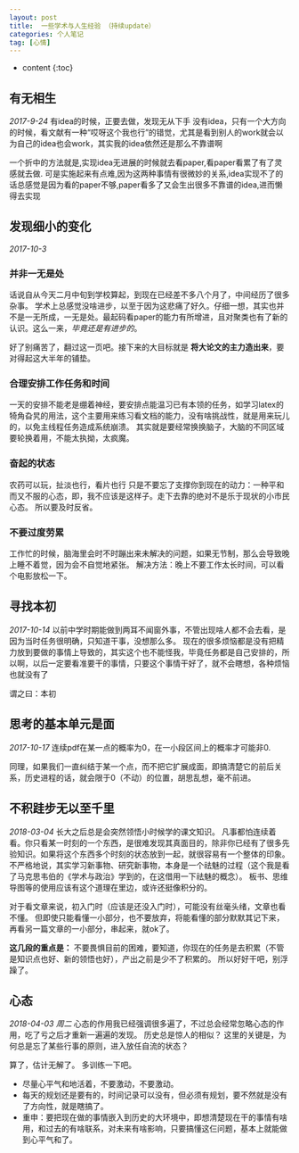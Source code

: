```yaml
---
layout: post
title:  一些学术与人生经验 （持续update）
categories: 个人笔记
tag: [心情]
---
```


* content
{:toc}

## 有无相生
_2017-9-24_
有idea的时候，正要去做，发现无从下手
没有idea，只有一个大方向的时候，看文献有一种“哎呀这个我也行”的错觉，尤其是看到别人的work就会以为自己的idea也会work，其实我的idea依然还是那么不靠谱啊

一个折中的方法就是,实现idea无进展的时候就去看paper,看paper看累了有了灵感就去做.
可是实施起来有点难,因为这两种事情有很微妙的关系,idea实现不了的话总感觉是因为看的paper不够,paper看多了又会生出很多不靠谱的idea,进而懒得去实现

## 发现细小的变化
_2017-10-3_

###  并非一无是处
话说自从今天二月中旬到学校算起，到现在已经差不多八个月了，中间经历了很多杂事。
学术上总感觉没啥进步，以至于因为这悲痛了好久。仔细一想，其实也并不是一无所成，一无是处。最起码看paper的能力有所增进，且对聚类也有了新的认识。这么一来，_毕竟还是有进步的_。

好了别痛苦了，翻过这一页吧。接下来的大目标就是 __将大论文的主力造出来__，要对得起这大半年的铺垫。

###  合理安排工作任务和时间
一天的安排不能老是绷着神经，要安排点能温习已有本领的任务，如学习latex的犄角旮旯的用法，这个主要用来练习看文档的能力，没有啥挑战性，就是用来玩儿的，以免主线程任务造成系统崩溃。
其实就是要经常换换脑子，大脑的不同区域要轮换着用，不能太执拗，太疯魔。

###  奋起的状态
农药可以玩，扯淡也行，看片也行
只是不要忘了支撑你到现在的动力：一种平和而又不服的心态，即，我不应该是这样子。走下去靠的绝对不是乐于现状的小市民心态。
所以要及时反省。

### 不要过度劳累
工作忙的时候，脑海里会时不时蹦出来未解决的问题，如果无节制，那么会导致晚上睡不着觉，因为会不自觉地紧张。
解决方法：晚上不要工作太长时间，可以看个电影放松一下。

## 寻找本初
_2017-10-14_
以前中学时期能做到两耳不闻窗外事，不管出现啥人都不会去看，是因为当时任务很明确，只知道干事，没想那么多。
现在的很多烦恼都是没有把精力放到要做的事情上导致的，其实这个也不能怪我，毕竟任务都是自己安排的，所以啊，以后一定要看准要干的事情，只要这个事情干好了，就不会瞎想，各种烦恼也就没有了

谓之曰：本初

## 思考的基本单元是面
_2017-10-17_
连续pdf在某一点的概率为0，在一小段区间上的概率才可能非0.

同理，如果我们一直纠结于某一个点，而不把它扩展成面，即搞清楚它的前后关系，历史进程的话，就会限于0（不动）的位置，胡思乱想，毫不前进。

## 不积跬步无以至千里
_2018-03-04_
长大之后总是会突然领悟小时候学的课文知识。
凡事都怕连续着看。你只看某一时刻的一个东西，是很难发现其真面目的，除非你已经有了很多先验知识。如果将这个东西多个时刻的状态放到一起，就很容易有一个整体的印象。 不严格地说，其实学习新事物、研究新事物，本身是一个祛魅的过程（这个我是看了马克思韦伯的《学术与政治》学到的，在这借用一下祛魅的概念）。
板书、思维导图等的使用应该有这个道理在里边，或许还挺像积分的。
 
对于看文章来说，初入门时（应该是还没入门时），可能没有丝毫头绪，文章也看不懂。
但即使只能看懂一小部分，也不要放弃，将能看懂的部分默默其记下来，再看另一篇文章的一小部分，串起来，就ok了。

__这几段的重点是：__
不要畏惧目前的困难，要知道，你现在的任务是去积累（不管是知识点也好、新的领悟也好），产出之前是少不了积累的。
所以好好干吧，别浮躁了。

## 心态
_2018-04-03 周二_
心态的作用我已经强调很多遍了，不过总会经常忽略心态的作用，吃了亏之后才重新一遍遍的发现。
历史总是惊人的相似？
这里的关键是，为何总是忘了某些行事的原则，进入放任自流的状态？

算了，估计无解了。
多训练一下吧。
* 尽量心平气和地活着，不要激动，不要激动。
* 每天的规划还是要有的，时间记录可以没有，但必须有规划，要不然就是没有了方向性，就是瞎搞了。
* 重申：要把现在做的事情嵌入到历史的大环境中，即想清楚现在干的事情有啥用，和过去的有啥联系，对未来有啥影响，只要搞懂这仨问题，基本上就能做到心平气和了。